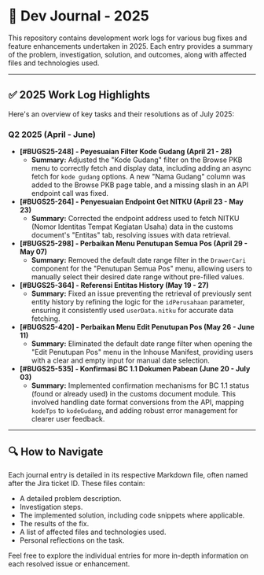 # 🚀 Dev Journal - 2025

This repository contains development work logs for various bug fixes and feature enhancements undertaken in 2025. Each entry provides a summary of the problem, investigation, solution, and outcomes, along with affected files and technologies used.

---

## ✅ 2025 Work Log Highlights

Here's an overview of key tasks and their resolutions as of July 2025:

### Q2 2025 (April - June)

* **[#BUGS25-248] - Peyesuaian Filter Kode Gudang (April 21 - 28)**
    * **Summary:** Adjusted the "Kode Gudang" filter on the Browse PKB menu to correctly fetch and display data, including adding an async fetch for `kode gudang` options. A new "Nama Gudang" column was added to the Browse PKB page table, and a missing slash in an API endpoint call was fixed.
* **[#BUGS25-264] - Penyesuaian Endpoint Get NITKU (April 23 - May 23)**
    * **Summary:** Corrected the endpoint address used to fetch NITKU (Nomor Identitas Tempat Kegiatan Usaha) data in the customs document's "Entitas" tab, resolving issues with data retrieval.
* **[#BUGS25-298] - Perbaikan Menu Penutupan Semua Pos (April 29 - May 07)**
    * **Summary:** Removed the default date range filter in the `DrawerCari` component for the "Penutupan Semua Pos" menu, allowing users to manually select their desired date range without pre-filled values.
* **[#BUGS25-364] - Referensi Entitas History (May 19 - 27)**
    * **Summary:** Fixed an issue preventing the retrieval of previously sent entity history by refining the logic for the `idPerusahaan` parameter, ensuring it consistently used `userData.nitku` for accurate data fetching.
* **[#BUGS25-420] - Perbaikan Menu Edit Penutupan Pos (May 26 - June 11)**
    * **Summary:** Eliminated the default date range filter when opening the "Edit Penutupan Pos" menu in the Inhouse Manifest, providing users with a clear and empty input for manual date selection.
* **[#BUGS25-535] - Konfirmasi BC 1.1 Dokumen Pabean (June 20 - July 03)**
    * **Summary:** Implemented confirmation mechanisms for BC 1.1 status (found or already used) in the customs document module. This involved handling date format conversions from the API, mapping `kodeTps` to `kodeGudang`, and adding robust error management for clearer user feedback.

---

## 🔍 How to Navigate

Each journal entry is detailed in its respective Markdown file, often named after the Jira ticket ID. These files contain:

* A detailed problem description.
* Investigation steps.
* The implemented solution, including code snippets where applicable.
* The results of the fix.
* A list of affected files and technologies used.
* Personal reflections on the task.

Feel free to explore the individual entries for more in-depth information on each resolved issue or enhancement.